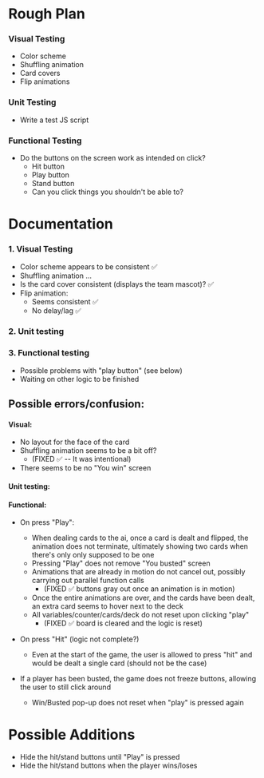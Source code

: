 # Rough Plan

### Visual Testing
- Color scheme
- Shuffling animation
- Card covers
- Flip animations

### Unit Testing
- Write a test JS script

### Functional Testing
- Do the buttons on the screen work as intended on click?
  - Hit button
  - Play button
  - Stand button
  - Can you click things you shouldn't be able to?


# Documentation

### 1. Visual Testing
- Color scheme appears to be consistent ✅
- Shuffling animation ...
- Is the card cover consistent (displays the team mascot)? ✅
- Flip animation:
  - Seems consistent ✅
  - No delay/lag ✅

### 2. Unit testing

### 3. Functional testing
- Possible problems with "play button" (see below)
- Waiting on other logic to be finished

## Possible errors/confusion:

#### Visual:
- No layout for the face of the card
- Shuffling animation seems to be a bit off?
  - (FIXED ✅ -- It was intentional)
- There seems to be no "You win" screen

#### Unit testing:

#### Functional:
- On press "Play":
  - When dealing cards to the ai, once a card is dealt and flipped, the animation does not terminate, ultimately showing two cards when there's only only supposed to be one
  - Pressing "Play" does not remove "You busted" screen
  - Animations that are already in motion do not cancel out, possibly carrying out parallel function calls
    - (FIXED ✅ buttons gray out once an animation is in motion)
  - Once the entire animations are over, and the cards have been dealt, an extra card seems to hover next to the deck
  - All variables/counter/cards/deck do not reset upon clicking "play"
    - (FIXED ✅ board is cleared and the logic is reset)
  
- On press "Hit" (logic not complete?)
  - Even at the start of the game, the user is allowed to press "hit" and would be dealt a single card (should not be the case)

- If a player has been busted, the game does not freeze buttons, allowing the user to still click around
  - Win/Busted pop-up does not reset when "play" is pressed again


# Possible Additions

- Hide the hit/stand buttons until "Play" is pressed
- Hide the hit/stand buttons when the player wins/loses
